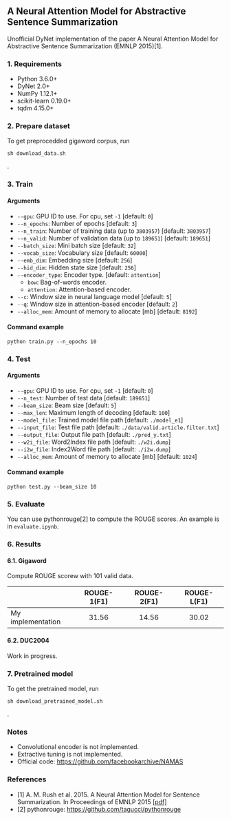 ## A Neural Attention Model for Abstractive Sentence Summarization

Unofficial DyNet implementation of the paper A Neural Attention Model for Abstractive Sentence Summarization (EMNLP 2015)[1].

### 1. Requirements
- Python 3.6.0+
- DyNet 2.0+
- NumPy 1.12.1+
- scikit-learn 0.19.0+
- tqdm 4.15.0+

### 2. Prepare dataset
To get preprocedded gigaword corpus, run
```
sh download_data.sh
```
.

### 3. Train
#### Arguments
- `--gpu`: GPU ID to use. For cpu, set `-1` [default: `0`]
- `--n_epochs`: Number of epochs [default: `3`]
- `--n_train`: Number of training data (up to `3803957`) [default: `3803957`]
- `--n_valid`: Number of validation data (up to `189651`) [default: `189651`]
- `--batch_size`: Mini batch size [default: `32`]
- `--vocab_size`: Vocabulary size [default: `60000`]
- `--emb_dim`: Embedding size [default: `256`]
- `--hid_dim`: Hidden state size [default: `256`]
- `--encoder_type`: Encoder type. [default: `attention`]
    - `bow`: Bag-of-words encoder.
    - `attention`: Attention-based encoder.
- `--c`: Window size in neural language model [default: `5`]
- `--q`: Window size in attention-based encoder [default: `2`]
- `--alloc_mem`: Amount of memory to allocate [mb] [default: `8192`]

#### Command example
```
python train.py --n_epochs 10
```

### 4. Test
#### Arguments
- `--gpu`: GPU ID to use. For cpu, set `-1` [default: `0`]
- `--n_test`: Number of test data [default: `189651`]
- `--beam_size`: Beam size [default: `5`]
- `--max_len`: Maximum length of decoding [default: `100`]
- `--model_file`: Trained model file path [default: `./model_e1`]
- `--input_file`: Test file path [default: `./data/valid.article.filter.txt`]
- `--output_file`: Output file path [default: `./pred_y.txt`]
- `--w2i_file`: Word2Index file path [default: `./w2i.dump`]
- `--i2w_file`: Index2Word file path [default: `./i2w.dump`]
- `--alloc_mem`: Amount of memory to allocate [mb] [default: `1024`]

#### Command example
```
python test.py --beam_size 10
```

### 5. Evaluate
You can use pythonrouge[2] to compute the ROUGE scores.
An example is in `evaluate.ipynb`.

### 6. Results
#### 6.1. Gigaword
Compute ROUGE scorew with 101 valid data.

| |ROUGE-1(F1)|ROUGE-2(F1)|ROUGE-L(F1)|
|-|:-:|:-:|:-:|
|My implementation|31.56|14.56|30.02|

#### 6.2. DUC2004
Work in progress.

### 7. Pretrained model
To get the pretrained model, run
```
sh download_pretrained_model.sh
```
.

### Notes
- Convolutional encoder is not implemented.
- Extractive tuning is not implemented.
- Official code: https://github.com/facebookarchive/NAMAS

### References
- [1] A. M. Rush et al. 2015. A Neural Attention Model for Sentence Summarization. In Proceedings of EMNLP 2015 \[[pdf\]](https://aclweb.org/anthology/D/D15/D15-1044.pdf)
- [2] pythonrouge: https://github.com/tagucci/pythonrouge
